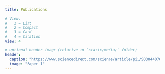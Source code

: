 ```yaml
---
title: Publications

# View.
#   1 = List
#   2 = Compact
#   3 = Card
#   4 = Citation
view: 4

# Optional header image (relative to `static/media/` folder).
header:
  caption: "https://www.sciencedirect.com/science/article/pii/S0304407620300014?via%3Dihub"
  image: "Paper 1"
---
```


